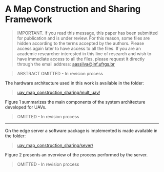 # A Map Construction and Sharing Framework


>IMPORTANT. If you read this message, this paper has been submitted for publication and is under review. For this reason, some files are hidden according to the terms accepted by the authors. Please access again later to have access to all the files. If you are an academic researcher interested in this line of research and wish to have immediate access to all the files, please request it directly through the email address: aassilva@inf.ufrgs.br


>ABSTRACT OMITTED - In revision process


The hardware architecture used in this work is available in the folder:
>[uav_map_construction_sharing/mult_uav/](https://github.com/aassilva/uav_map_construction_sharing/tree/main/mult_uav)

Figure 1 summarizes the main components of the system architecture developed for UAVs.

>OMITTED - In revision process

---

On the edge server a software package is implemented is made available in the folder: 
>[uav_map_construction_sharing/sever/](https://github.com/aassilva/uav_map_construction_sharing/tree/main/sever)

Figure 2 presents an overview of the process performed by the server.

>OMITTED - In revision process
